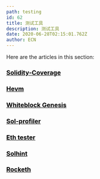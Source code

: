 ```yaml
---
path: testing
id: 62
title: 测试工具
description: 测试工具
date: 2020-06-28T02:15:01.762Z
author: ECN
---
```


Here are the articles in this section:

<div class="linkbox">
<a  href="https://dev.ethereum.cn/solidity-coverage" style="color: black">
   <h3>
   <strong>Solidity-Coverage
</strong>
   </h3> 
</a>
</div>

<div class="linkbox">
<a  href="https://dev.ethereum.cn/hevm" style="color: black">
   <h3>
   <strong>Hevm
</strong>
   </h3> 
</a>
</div>

<div class="linkbox">
<a  href="https://dev.ethereum.cn/whiteblock-genesis" style="color: black">
   <h3>
   <strong>Whiteblock Genesis</strong>
   </h3> 
</a>
</div>

<div class="linkbox">
<a  href="https://dev.ethereum.cn/sol-profiler" style="color: black">
   <h3>
   <strong>Sol-profiler
</strong>
   </h3> 
</a>
</div>

<div class="linkbox">
<a  href="https://dev.ethereum.cn/eth-tester" style="color: black">
   <h3>
   <strong>Eth tester
</strong>
   </h3> 
</a>
</div>

<div class="linkbox">
<a  href="https://dev.ethereum.cn/solhint" style="color: black">
   <h3>
   <strong>Solhint</strong>

   </h3> 
</a>
</div>

<div class="linkbox">
<a  href="https://dev.ethereum.cn/rocketh" style="color: black">
   <h3>
   <strong>Rocketh
</strong>
   </h3> 
</a>
</div>
